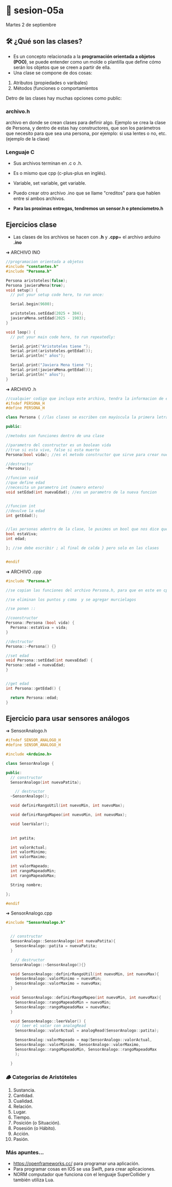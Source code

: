 # 🌷 sesion-05a

Martes 2 de septiembre

## 🛠️ ¿Qué son las clases?

- Es un concepto relacionada a la **programación orientada a objetos (POO)**, se puede entender como un molde o plantilla que define cómo serán los objetos que se creen a partir de ella.
- Una clase se compone de dos cosas:

1. Atributos (propiedades o varibales)
2. Métodos (funciones o comportamientos

Detro de las clases hay muchas opciones como public:

### archivo.h
archivo en donde se crean clases para definir algo. Ejemplo se crea la clase de Persona, y dentro de estas hay constructores, que son los parámetros que necesito para que sea una persona, por ejemplo: si usa lentes o no, etc. (ejemplo de la clase)

### Lenguaje C

- Sus archivos terminan en .c o .h.
- Es o mismo que cpp (c-plus-plus en inglés).
- Variable, set variable, get variable.
- Puedo crear otro archivo .ino que se llame "creditos" para que hablen entre sí ambos archivos.

- **Para las proximas entregas, tendremos un sensor.h o ptenciometro.h**

## Ejercicios clase

- Las clases de los archivos se hacen con **.h** y **.cpp**+ el archivo arduino **.ino**

➜ ARCHIVO INO

```cpp
//programacion orientada a objetos
#include "constantes.h"
#include "Persona.h"

Persona aristoteles(false);
Persona javieraMena(true);
void setup() {
  // put your setup code here, to run once:

  Serial.begin(9600);

  aristoteles.setEdad(2025 + 384);
  javieraMena.setEdad(2025 - 1983);
}

void loop() {
  // put your main code here, to run repeatedly:

  Serial.print("Aristoteles tiene ");
  Serial.print(aristoteles.getEdad());
  Serial.println(" años");

  Serial.print("Javiera Mena tiene ");
  Serial.print(javieraMena.getEdad());
  Serial.println(" años");
}

```

➜ ARCHIVO .h

```cpp
//cualquier codigo que incluya este archivo, tendra la informacion de este archivo solo escribiendo #include en el archivo principal
#ifndef PERSONA_H
#define PERSONA_H

class Persona { //las clases se escriben con mayúscula la primera letra

public:

//metodos son funciones dentro de una clase

//parametro del cosntructor es un boolean vida
//true si esta vivo, false si esta muerto
Persona(bool vida); //es el metodo constructor que sirve para crear nuevas instancias, que nos permite hacer las galletas 

//destructor
~Persona();

//funcion void
//que define edad
//necesita un parametro int (numero entero)
void setEdad(int nuevaEdad); //es un parametro de la nueva funcion


//funcion int
//devulve la edad 
int getEdad();


//las personas adentro de la clase, le pusimos un bool que nos dice que está vivo y un int que nos indica la edad
bool estaViva;
int edad;

}; //se debe escribir ; al final de calda } pero solo en las clases


#endif
```

➜ ARCHIVO .cpp

```cpp
#include "Persona.h"

//se copian las funciones del archivo Persona.h, para que en este en cpp, nos dice cómo se hace y como se comporta 

//se eliminan los puntos y coma  y se agregar murcielagos 

//se ponen ::

//coonstructor
Persona::Persona (bool vida) {
  Persona::estaViva = vida;
}

//destructor
Persona::~Persona() {}

//set edad
void Persona::setEdad(int nuevaEdad) {
Persona::edad = nuevaEdad;  
}


//get edad
int Persona::getEdad() {

  return Persona::edad;
}
```

## Ejercicio para usar sensores análogos

➜ SensorAnalogo.h

```cpp
#ifndef SENSOR_ANALOGO_H
#define SENSOR_ANALOGO_H

#include <Arduino.h>

class SensorAnalogo {

public:
  // constructor
  SensorAnalogo(int nuevaPatita);

    // destructor
  ~SensorAnalogo();

  void definirRangoUtil(int nuevoMin, int nuevoMax);

  void definirRangoMapeo(int nuevoMin, int nuevoMax);

  void leerValor();
  

  int patita;

  int valorActual;
  int valorMinimo;
  int valorMaximo;

  int valorMapeado;
  int rangoMapeadoMin;
  int rangoMapeadoMax;

  String nombre;

};

#endif
```

➜ SensorAnalogo.cpp

```cpp
#include "SensorAnalogo.h"


  // constructor
  SensorAnalogo::SensorAnalogo(int nuevaPatita){
    SensorAnalogo::patita = nuevaPatita;
  }

    // destructor
  SensorAnalogo::~SensorAnalogo(){}

  void SensorAnalogo::definirRangoUtil(int nuevoMin, int nuevoMax){
    SensorAnalogo::valorMinimo = nuevoMin;
    SensorAnalogo::valorMaximo = nuevoMax;
  }

  void SensorAnalogo::definirRangoMapeo(int nuevoMin, int nuevoMax){
    SensorAnalogo::rangoMapeadoMin = nuevoMin;
    SensorAnalogo::rangoMapeadoMax = nuevoMax;
  }

  void SensorAnalogo::leerValor() {
    // leer el valor con analogRead
    SensorAnalogo::valorActual = analogRead(SensorAnalogo::patita);

    SensorAnalog::valorMapeado = map(SensorAnalogo::valorActual, 
    SensorAnalogo::valorMinimo, SensorAnalogo::valorMaximo,
    SensorAnalogo::rangoMapeadoMin, SensorAnalogo::rangoMapeadoMax 
    );

  }
```


### 🪵 Categorías de Aristóteles

1. Sustancia.
2. Cantidad.
3. Cualidad.
4. Relación.
5. Lugar.
6. Tiempo.
7. Posición (o Situación).
8. Posesión (o Hábito).
9. Acción.
10. Pasión.

### Más apuntes...
- <https://openframeworks.cc/> para programar una aplicación.
- Para programar cosas en IOS se usa Swift, para crear aplicaciones.
- NORM computador que funciona con el lenguaje SuperCollider y también utiliza Lua.
